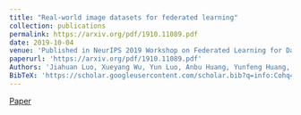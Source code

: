 ```yaml
---
title: "Real-world image datasets for federated learning"
collection: publications
permalink: https://arxiv.org/pdf/1910.11089.pdf
date: 2019-10-04
venue: 'Published in NeurIPS 2019 Workshop on Federated Learning for Data Privacy and Confidentiality'
paperurl: 'https://arxiv.org/pdf/1910.11089.pdf'
Authors: 'Jiahuan Luo, Xueyang Wu, Yun Luo, Anbu Huang, Yunfeng Huang, Yang Liu, Qiang Yang'
BibTeX: 'https://scholar.googleusercontent.com/scholar.bib?q=info:Cohq4vu75C4J:scholar.google.com/&amp;output=citation&amp;scisdr=CgXm6896ENDiod5sLFk:AAGBfm0AAAAAYjFpNFm7scBkJlncRAgD5qGzLl3ZrIEa&amp;scisig=AAGBfm0AAAAAYjFpNNC21UObVs24fzLiKcnEVoospoic&amp;scisf=4&amp;ct=citation&amp;cd=-1&amp;hl=zh-CN'
---
```


<a href='https://arxiv.org/pdf/1910.11089.pdf'>Paper</a>
